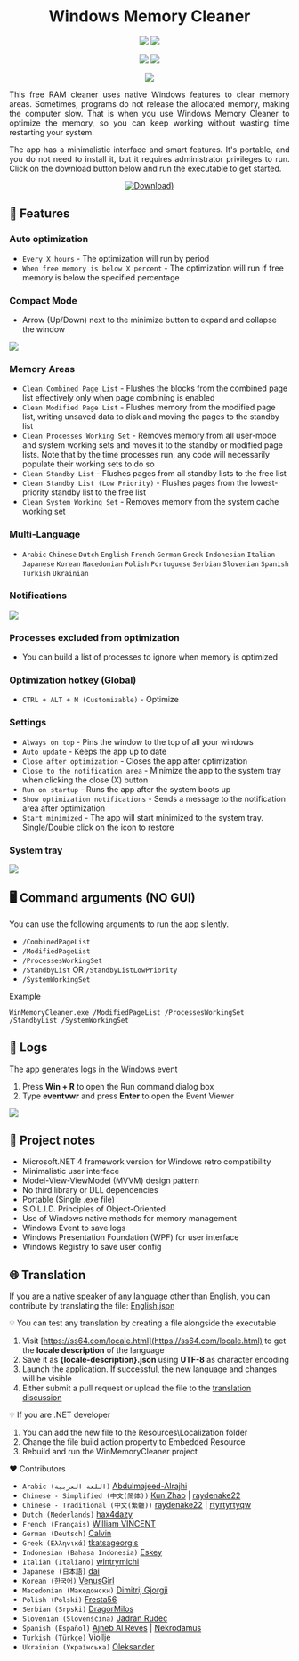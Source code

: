 <div align="center">
  <h1>Windows Memory Cleaner</h1>

  [![](https://img.shields.io/badge/Windows-XP%20%7C%20Vista%20%7C%207%20%7C%208%20%7C%2010%20%7C%2011-blue?style=for-the-badge)](#windows-memory-cleaner)
  [![](https://img.shields.io/badge/Server-2003%20%7C%202008%20%7C%202012%20%7C%202016%20%7C%202019%20%7C%202022-blue?style=for-the-badge)](#windows-memory-cleaner)

  [![](https://img.shields.io/github/license/IgorMundstein/WinMemoryCleaner?style=for-the-badge)](/LICENSE)
  [![](https://img.shields.io/github/downloads/IgorMundstein/WinMemoryCleaner/total?style=for-the-badge)](https://github.com/IgorMundstein/WinMemoryCleaner/releases/latest/)

  [![](/.github/images/main-window.png)](#windows-memory-cleaner)

  <p align="justify">
    This free RAM cleaner uses native Windows features to clear memory areas. Sometimes, programs do not release the allocated memory, making the computer slow. That is when you use Windows Memory Cleaner to optimize the memory, so you can keep working without wasting time restarting your system. 
  </p>

  <p align="justify">
    The app has a minimalistic interface and smart features. It's portable, and you do not need to install it, but it requires administrator privileges to run. Click on the download button below and run the executable to get started.
  </p>

  [![Download)](/.github/images/download-button.png)](https://github.com/IgorMundstein/WinMemoryCleaner/releases/latest/download/WinMemoryCleaner.exe)

</div>

## 🚀 Features

### Auto optimization

- `Every X hours` - The optimization will run by period
- `When free memory is below X percent` - The optimization will run if free memory is below the specified percentage

### Compact Mode

- Arrow (Up/Down) next to the minimize button to expand and collapse the window

[![](/.github/images/main-window-compact.png)](#compact-mode)

### Memory Areas

- `Clean Combined Page List` - Flushes the blocks from the combined page list effectively only when page combining is enabled
- `Clean Modified Page List` - Flushes memory from the modified page list, writing unsaved data to disk and moving the pages to the standby list
- `Clean Processes Working Set` - Removes memory from all user-mode and system working sets and moves it to the standby or modified page lists. Note that by the time processes run, any code will necessarily populate their working sets to do so
- `Clean Standby List` - Flushes pages from all standby lists to the free list
- `Clean Standby List (Low Priority)` - Flushes pages from the lowest-priority standby list to the free list
- `Clean System Working Set` - Removes memory from the system cache working set

### Multi-Language

- `Arabic` `Chinese` `Dutch` `English` `French` `German` `Greek` `Indonesian` `Italian` `Japanese` `Korean` `Macedonian` `Polish` `Portuguese` `Serbian` `Slovenian` `Spanish` `Turkish` `Ukrainian`

### Notifications

[![](/.github/images/notification.png)](#notifications)

### Processes excluded from optimization

- You can build a list of processes to ignore when memory is optimized

### Optimization hotkey (Global)

- `CTRL + ALT + M (Customizable)` - Optimize

### Settings

- `Always on top` - Pins the window to the top of all your windows
- `Auto update` - Keeps the app up to date
- `Close after optimization` - Closes the app after optimization
- `Close to the notification area` - Minimize the app to the system tray when clicking the close (X) button
- `Run on startup` - Runs the app after the system boots up
- `Show optimization notifications` - Sends a message to the notification area after optimization
- `Start minimized` - The app will start minimized to the system tray. Single/Double click on the icon to restore

### System tray

[![](/.github/images/system-tray.png)](#system-tray)

## 🖥️ Command arguments (NO GUI)

You can use the following arguments to run the app silently.

- `/CombinedPageList`
- `/ModifiedPageList`
- `/ProcessesWorkingSet`
- `/StandbyList` OR `/StandbyListLowPriority`
- `/SystemWorkingSet`

Example

`WinMemoryCleaner.exe /ModifiedPageList /ProcessesWorkingSet /StandbyList /SystemWorkingSet`

## 📖 Logs

The app generates logs in the Windows event

1. Press **Win + R** to open the Run command dialog box
2. Type **eventvwr** and press **Enter** to open the Event Viewer

[![](/.github/images/windows-event-log.png)](#-logs)

## 📝 Project notes

- Microsoft.NET 4 framework version for Windows retro compatibility
- Minimalistic user interface
- Model-View-ViewModel (MVVM) design pattern
- No third library or DLL dependencies
- Portable (Single .exe file)
- S.O.L.I.D. Principles of Object-Oriented
- Use of Windows native methods for memory management
- Windows Event to save logs
- Windows Presentation Foundation (WPF) for user interface
- Windows Registry to save user config

## 🌐 Translation

If you are a native speaker of any language other than English, you can contribute by translating the file: [English.json](/src/Resources/Localization/English.json)

💡 You can test any translation by creating a file alongside the executable
1. Visit [https://ss64.com/locale.html](https://ss64.com/locale.html) to get the **locale description** of the language
2. Save it as **{locale-description}.json** using **UTF-8** as character encoding
3. Launch the application. If successful, the new language and changes will be visible
4. Either submit a pull request or upload the file to the [translation discussion](https://github.com/IgorMundstein/WinMemoryCleaner/discussions/14)

💡 If you are .NET developer

1. You can add the new file to the Resources\Localization folder
2. Change the file build action property to Embedded Resource
3. Rebuild and run the WinMemoryCleaner project

❤️ Contributors

- `Arabic (اللغة العربية)` [Abdulmajeed-Alrajhi](https://github.com/Abdulmajeed-Alrajhi)
- `Chinese - Simplified (中文(简体))` [Kun Zhao](https://github.com/kzhdev) | [raydenake22](https://github.com/raydenake22)
- `Chinese - Traditional (中文(繁體))` [raydenake22](https://github.com/raydenake22) | [rtyrtyrtyqw](https://github.com/rtyrtyrtyqw)
- `Dutch (Nederlands)` [hax4dazy](https://github.com/hax4dazy)
- `French (Français)` [William VINCENT](https://github.com/wixaw)
- `German (Deutsch)` [Calvin](https://github.com/Slluxx)
- `Greek (Ελληνικά)` [tkatsageorgis](https://github.com/tkatsageorgis)
- `Indonesian (Bahasa Indonesia)` [Eskey](https://github.com/Eskeyz)
- `Italian (Italiano)` [wintrymichi](https://github.com/wintrymichi)
- `Japanese (日本語)` [dai](https://github.com/dai)
- `Korean (한국어)` [VenusGirl](https://github.com/VenusGirl)
- `Macedonian (Македонски)` [Dimitrij Gjorgji](https://github.com/Cathadox)
- `Polish (Polski)` [Fresta56](https://github.com/Fresta56)
- `Serbian (Srpski)` [DragorMilos](https://github.com/DragorMilos)
- `Slovenian (Slovenščina)` [Jadran Rudec](https://github.com/JadranR)
- `Spanish (Español)` [Ajneb Al Revés](https://github.com/AjnebAlReves) | [Nekrodamus](https://github.com/FrannDzs)
- `Turkish (Türkçe)` [Viollje](https://github.com/Viollje)
- `Ukrainian (Українська)` [Oleksander](https://github.com/Mariachi1231)
